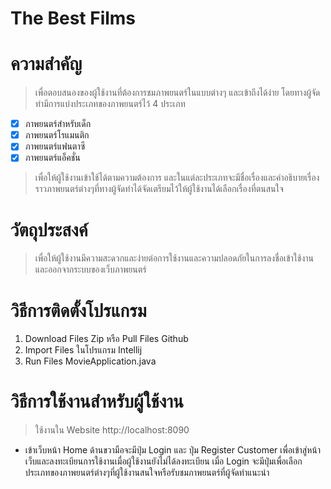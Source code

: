 # The Best Films
# ความสำคัญ
> เพื่อตอบสนองของผู้ใช้งานที่ต้องการชมภาพยนตร์ในแบบต่างๆ และเข้าถึงได้ง่าย โดยทางผู้จัดทำมีการแบ่งประเภทของภาพยนตร์ไว้ 4 ประเภท
- [x] ภาพยนตร์สำหรับเด็ก 
- [x] ภาพยนตร์โรแมนติก 
- [x] ภาพยนตร์แฟนตาซี 
- [x] ภาพยนตร์แอ็คชั่น 
> เพื่อให้ผู้ใช้งานเข้าใช้ได้ตามความต้องการ และในแต่ละประเภทจะมีชื่อเรื่องและคำอธิบายเรื่องราวภาพยนตร์ต่างๆที่ทางผู้จัดทำได้จัดเตรียมไว้ให้ผู้ใช้งานได้เลือกเรื่องที่ตนสนใจ

# วัตถุประสงค์
> เพื่อให้ผู้ใช้งานมีความสะดวกและง่ายต่อการใช้งานและความปลอดภัยในการลงชื่อเข้าใช้งานและออกจากระบบของเว็บภาพยนตร์

# วิธีการติดตั้งโปรแกรม
  1. Download Files Zip หรือ Pull Files Github
  2. Import Files ในโปรแกรม Intellij
  3. Run Files MovieApplication.java

# วิธีการใช้งานสำหรับผู้ใช้งาน
> ใช้งานใน Website http://localhost:8090
- เข้าเว็บหน้า Home ด้านขวามือจะมีปุ่ม Login และ ปุ่ม Register Customer เพื่อเข้าสู่หน้าเว็บและลงทะเบียนการใช้งานเมื่อผู้ใช้งานยังไม่ได้ลงทะเบียน 
เมื่อ Login จะมีปุ่มเพื่อเลือกประเภทของภาพยนตร์ต่างๆที่ผู้ใช้งานสนใจหรือรับชมภาพยนตร์ที่ผู้จัดทำแนะนำ 
 
